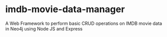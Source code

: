 # imdb-movie-data-manager
A Web Framework to perform basic CRUD operations on IMDB movie data in Neo4j using Node JS and Express
